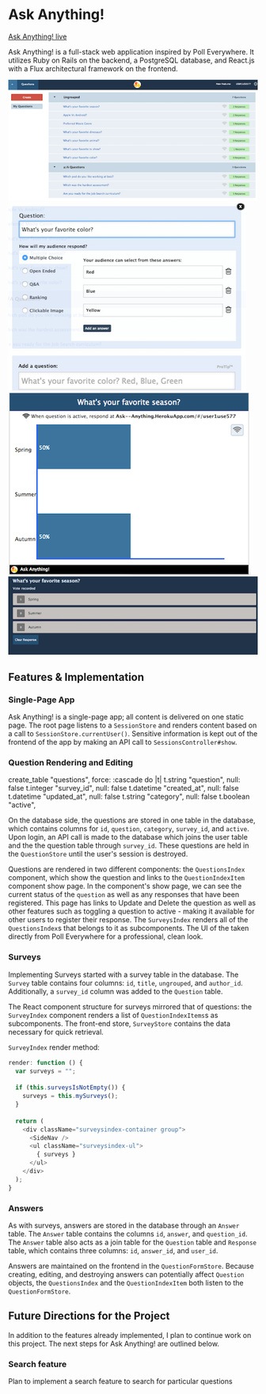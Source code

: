 # Ask Anything!

[Ask Anything! live][heroku]

[heroku]: http://www.askanything.site/

Ask Anything! is a full-stack web application inspired by Poll Everywhere.  It utilizes Ruby on Rails on the backend, a PostgreSQL database, and React.js with a Flux architectural framework on the frontend.  


![Main Question](./app/assets/images/main_small.png)
![Form Question](./app/assets/images/form_small.png)
![Example Question](./app/assets/images/example_question_small.png)
![Response Question](./app/assets/images/response_small.png)

## Features & Implementation


### Single-Page App

Ask Anything! is a single-page app; all content is delivered on one static page.  The root page listens to a `SessionStore` and renders content based on a call to `SessionStore.currentUser()`.  Sensitive information is kept out of the frontend of the app by making an API call to `SessionsController#show`.


### Question Rendering and Editing


  create_table "questions", force: :cascade do |t|
    t.string   "question",                   null: false
    t.integer  "survey_id",                  null: false
    t.datetime "created_at",                 null: false
    t.datetime "updated_at",                 null: false
    t.string   "category",                   null: false
    t.boolean  "active",


  On the database side, the questions are stored in one table in the database, which contains columns for `id`, `question`, `category`, `survey_id`, and `active`.  Upon login, an API call is made to the database which joins the user table and the the question table through `survey_id`.  These questions are held in the `QuestionStore` until the user's session is destroyed.  

  Questions are rendered in two different components: the `QuestionsIndex` component, which show the question and links to the `QuestionIndexItem` component show page.  In the component's show page, we can see the current status of the `question` as well as any responses that have been registered.  This page has links to Update and Delete the question as well as other features such as toggling a question to active - making it available for other users to register their response.  The `SurveysIndex` renders all of the `QuestionsIndex`s that belongs to it as subcomponents.  The UI of the taken directly from Poll Everywhere for a professional, clean look.

### Surveys

Implementing Surveys started with a survey table in the database.  The `Survey` table contains four columns: `id`, `title`, `ungrouped`, and `author_id`.  Additionally, a `survey_id` column was added to the `Question` table.  

The React component structure for surveys mirrored that of questions: the `SurveyIndex` component renders a list of `QuestionIndexItems`s as subcomponents. The front-end store, `SurveyStore` contains the data necessary for quick retrieval.  

`SurveyIndex` render method:

```javascript
render: function () {
  var surveys = "";

  if (this.surveysIsNotEmpty()) {
    surveys = this.mySurveys();
  }

  return (
    <div className="surveysindex-container group">
      <SideNav />
      <ul className="surveysindex-ul">
        { surveys }
      </ul>
    </div>
  );
}
```

### Answers

As with surveys, answers are stored in the database through an `Answer` table.  The `Answer` table contains the columns `id`, `answer`, and `question_id`.  The `Answer` table also acts as a join table for the `Question` table and `Response` table, which contains three columns: `id`, `answer_id`, and `user_id`.  

Answers are maintained on the frontend in the `QuestionFormStore`.  Because creating, editing, and destroying answers can potentially affect `Question` objects, the `QuestionsIndex` and the `QuestionIndexItem` both listen to the `QuestionFormStore`.

## Future Directions for the Project

In addition to the features already implemented, I plan to continue work on this project.  The next steps for Ask Anything! are outlined below.

### Search feature

Plan to implement a search feature to search for particular questions
